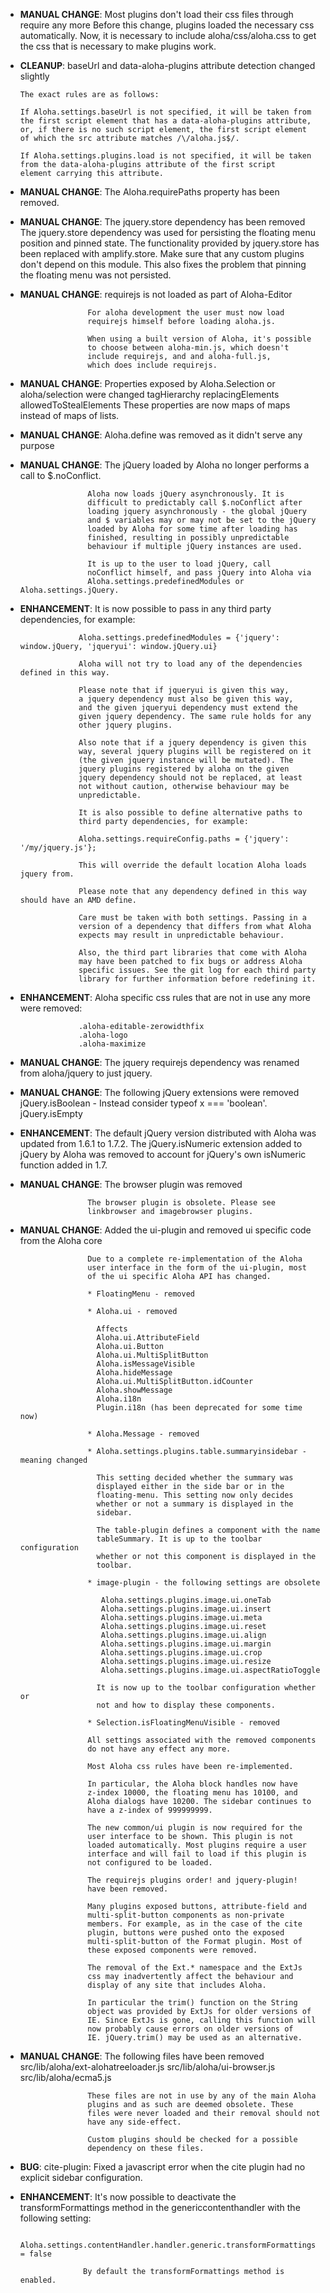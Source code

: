 - **MANUAL CHANGE**: Most plugins don't load their css files through require any more
      Before this change, plugins loaded the necessary css automatically.
      Now, it is necessary to include aloha/css/aloha.css to get the css that is necessary to make plugins work.

- **CLEANUP**: baseUrl and data-aloha-plugins attribute detection changed slightly

      The exact rules are as follows:

	  If Aloha.settings.baseUrl is not specified, it will be taken from
	  the first script element that has a data-aloha-plugins attribute,
	  or, if there is no such script element, the first script element
	  of which the src attribute matches /\/aloha.js$/.
	 
	  If Aloha.settings.plugins.load is not specified, it will be taken
	  from the data-aloha-plugins attribute of the first script
	  element carrying this attribute.

- **MANUAL CHANGE**: The Aloha.requirePaths property has been removed.

- **MANUAL CHANGE**: The jquery.store dependency has been removed
                     The jquery.store dependency was used for persisting the floating menu position and pinned state.
                     The functionality provided by jquery.store has been replaced with amplify.store.
                     Make sure that any custom plugins don't depend on this module.
                     This also fixes the problem that pinning the floating menu was not persisted.

- **MANUAL CHANGE**: requirejs is not loaded as part of Aloha-Editor

                     For aloha development the user must now load
                     requirejs himself before loading aloha.js.

                     When using a built version of Aloha, it's possible
                     to choose between aloha-min.js, which doesn't
                     include requirejs, and and aloha-full.js,
                     which does include requirejs.

- **MANUAL CHANGE**: Properties exposed by Aloha.Selection or aloha/selection were changed
                     tagHierarchy
                     replacingElements
                     allowedToStealElements
                     These properties are now maps of maps instead of maps of lists.

- **MANUAL CHANGE**: Aloha.define was removed as it didn't serve any purpose

- **MANUAL CHANGE**: The jQuery loaded by Aloha no longer performs a call to $.noConflict.

                     Aloha now loads jQuery asynchronously. It is
                     difficult to predictably call $.noConflict after
                     loading jquery asynchronously - the global jQuery
                     and $ variables may or may not be set to the jQuery
                     loaded by Aloha for some time after loading has
                     finished, resulting in possibly unpredictable
                     behaviour if multiple jQuery instances are used.

                     It is up to the user to load jQuery, call
                     noConflict himself, and pass jQuery into Aloha via
                     Aloha.settings.predefinedModules or Aloha.settings.jQuery.

- **ENHANCEMENT**: It is now possible to pass in any third party
                   dependencies, for example:

                   Aloha.settings.predefinedModules = {'jquery': window.jQuery, 'jqueryui': window.jQuery.ui}

                   Aloha will not try to load any of the dependencies defined in this way.

                   Please note that if jqueryui is given this way,
                   a jquery dependency must also be given this way,
                   and the given jqueryui dependency must extend the
                   given jquery dependency. The same rule holds for any
                   other jquery plugins.

                   Also note that if a jquery dependency is given this
                   way, several jquery plugins will be registered on it
                   (the given jquery instance will be mutated). The
                   jquery plugins registered by aloha on the given
                   jquery dependency should not be replaced, at least
                   not without caution, otherwise behaviour may be
                   unpredictable.

                   It is also possible to define alternative paths to
                   third party dependencies, for example:

                   Aloha.settings.requireConfig.paths = {'jquery': '/my/jquery.js'};

                   This will override the default location Aloha loads jquery from.

                   Please note that any dependency defined in this way should have an AMD define.

                   Care must be taken with both settings. Passing in a
                   version of a dependency that differs from what Aloha
                   expects may result in unpredictable behaviour.

                   Also, the third part libraries that come with Aloha
                   may have been patched to fix bugs or address Aloha
                   specific issues. See the git log for each third party
                   library for further information before redefining it.

- **ENHANCEMENT**: Aloha specific css rules that are not in use any more were removed:

                   .aloha-editable-zerowidthfix
                   .aloha-logo
                   .aloha-maximize

- **MANUAL CHANGE**: The jquery requirejs dependency was renamed from aloha/jquery to just jquery.

- **MANUAL CHANGE**: The following jQuery extensions were removed
                     jQuery.isBoolean - Instead consider typeof x === 'boolean'. 
                     jQuery.isEmpty

- **ENHANCEMENT**: The default jQuery version distributed with Aloha was updated from 1.6.1 to 1.7.2.
                   The jQuery.isNumeric extension added to jQuery by Aloha was removed to
                   account for jQuery's own isNumeric function added in 1.7.

- **MANUAL CHANGE**: The browser plugin was removed

                     The browser plugin is obsolete. Please see
                     linkbrowser and imagebrowser plugins.

- **MANUAL CHANGE**: Added the ui-plugin and removed ui specific code from the Aloha core

                     Due to a complete re-implementation of the Aloha
                     user interface in the form of the ui-plugin, most
                     of the ui specific Aloha API has changed.

                     * FloatingMenu - removed

                     * Aloha.ui - removed

                       Affects
                       Aloha.ui.AttributeField
                       Aloha.ui.Button
                       Aloha.ui.MultiSplitButton
                       Aloha.isMessageVisible
                       Aloha.hideMessage
                       Aloha.ui.MultiSplitButton.idCounter
                       Aloha.showMessage
                       Aloha.i18n
                       Plugin.i18n (has been deprecated for some time now)

                     * Aloha.Message - removed

                     * Aloha.settings.plugins.table.summaryinsidebar - meaning changed

                       This setting decided whether the summary was
                       displayed either in the side bar or in the
                       floating-menu. This setting now only decides
                       whether or not a summary is displayed in the
                       sidebar.

                       The table-plugin defines a component with the name
                       tableSummary. It is up to the toolbar configuration
                       whether or not this component is displayed in the
                       toolbar.

                     * image-plugin - the following settings are obsolete

                        Aloha.settings.plugins.image.ui.oneTab
                        Aloha.settings.plugins.image.ui.insert
                        Aloha.settings.plugins.image.ui.meta
                        Aloha.settings.plugins.image.ui.reset
                        Aloha.settings.plugins.image.ui.align
                        Aloha.settings.plugins.image.ui.margin
                        Aloha.settings.plugins.image.ui.crop
                        Aloha.settings.plugins.image.ui.resize
                        Aloha.settings.plugins.image.ui.aspectRatioToggle

                       It is now up to the toolbar configuration whether or
                       not and how to display these components.

                     * Selection.isFloatingMenuVisible - removed
 
                     All settings associated with the removed components
                     do not have any effect any more.

                     Most Aloha css rules have been re-implemented.
                     
                     In particular, the Aloha block handles now have
                     z-index 10000, the floating menu has 10100, and
                     Aloha dialogs have 10200. The sidebar continues to
                     have a z-index of 999999999.

                     The new common/ui plugin is now required for the
                     user interface to be shown. This plugin is not
                     loaded automatically. Most plugins require a user
                     interface and will fail to load if this plugin is
                     not configured to be loaded.

                     The requirejs plugins order! and jquery-plugin!
                     have been removed.

                     Many plugins exposed buttons, attribute-field and
                     multi-split-button components as non-private
                     members. For example, as in the case of the cite
                     plugin, buttons were pushed onto the exposed
                     multi-split-button of the Format plugin. Most of
                     these exposed components were removed.

                     The removal of the Ext.* namespace and the ExtJs
                     css may inadvertently affect the behaviour and
                     display of any site that includes Aloha.

                     In particular the trim() function on the String
                     object was provided by ExtJs for older versions of
                     IE. Since ExtJs is gone, calling this function will
                     now probably cause errors on older versions of
                     IE. jQuery.trim() may be used as an alternative.

- **MANUAL CHANGE**: The following files have been removed
                     src/lib/aloha/ext-alohatreeloader.js
                     src/lib/aloha/ui-browser.js
                     src/lib/aloha/ecma5.js

                     These files are not in use by any of the main Aloha
                     plugins and as such are deemed obsolete. These
                     files were never loaded and their removal should not
                     have any side-effect.

                     Custom plugins should be checked for a possible
                     dependency on these files.

- **BUG**: cite-plugin: Fixed a javascript error when the cite plugin had no explicit sidebar configuration.

- **ENHANCEMENT**:  It's now possible to deactivate the transformFormattings method
                    in the genericcontenthandler with the following setting:
                    
                    Aloha.settings.contentHandler.handler.generic.transformFormattings = false
                    
                    By default the transformFormattings method is enabled.

